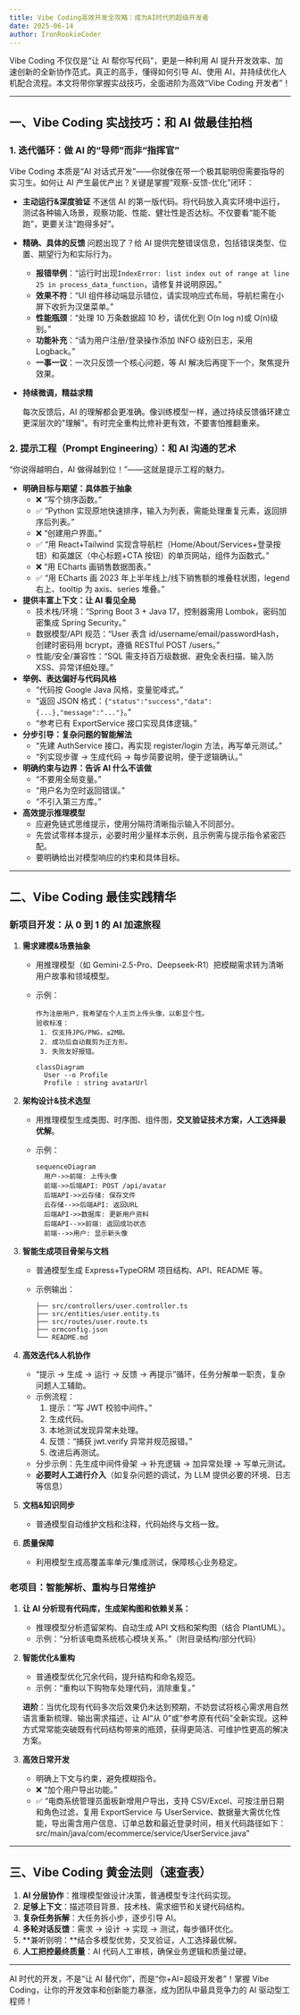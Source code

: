 ```yaml
---
title: Vibe Coding高效开发全攻略：成为AI时代的超级开发者
date: 2025-06-14
author: IronRookieCoder
---
```


Vibe Coding 不仅仅是“让 AI 帮你写代码”，更是一种利用 AI 提升开发效率、加速创新的全新协作范式。真正的高手，懂得如何引导 AI、使用 AI，并持续优化人机配合流程。本文将带你掌握实战技巧，全面进阶为高效“Vibe Coding 开发者”！

---

## 一、Vibe Coding 实战技巧：和 AI 做最佳拍档

### 1. 迭代循环：做 AI 的“导师”而非“指挥官”

Vibe Coding 本质是“AI 对话式开发”——你就像在带一个极其聪明但需要指导的实习生。如何让 AI 产生最优产出？关键是掌握“观察-反馈-优化”闭环：

- **主动运行&深度验证**
  不迷信 AI 的第一版代码。将代码放入真实环境中运行，测试各种输入场景，观察功能、性能、健壮性是否达标。不仅要看“能不能跑”，更要关注“跑得多好”。

- **精确、具体的反馈**
  问题出现了？给 AI 提供完整错误信息，包括错误类型、位置、期望行为和实际行为。

  - **报错举例**：“运行时出现`IndexError: list index out of range at line 25 in process_data_function`，请修复并说明原因。”
  - **效果不符**：“UI 组件移动端显示错位，请实现响应式布局，导航栏需在小屏下收折为汉堡菜单。”
  - **性能瓶颈**：“处理 10 万条数据超 10 秒，请优化到 O(n log n)或 O(n)级别。”
  - **功能补充**：“请为用户注册/登录操作添加 INFO 级别日志，采用 Logback。”
  - **一事一议**：一次只反馈一个核心问题，等 AI 解决后再提下一个，聚焦提升效果。

- **持续微调，精益求精**

  每次反馈后，AI 的理解都会更准确。像训练模型一样，通过持续反馈循环建立更深层次的"理解"。有时完全重构比修补更有效，不要害怕推翻重来。

### 2. 提示工程（Prompt Engineering）：和 AI 沟通的艺术

“你说得越明白，AI 做得越到位！”——这就是提示工程的魅力。

- **明确目标与期望：具体胜于抽象**
  - ❌ “写个排序函数。”
  - ✅ “Python 实现原地快速排序，输入为列表，需能处理重复元素，返回排序后列表。”
  - ❌ “创建用户界面。”
  - ✅ “用 React+Tailwind 实现含导航栏（Home/About/Services+登录按钮）和英雄区（中心标题+CTA 按钮）的单页网站，组件为函数式。”
  - ❌ “用 ECharts 画销售数据图表。”
  - ✅ “用 ECharts 画 2023 年上半年线上/线下销售额的堆叠柱状图，legend 右上、tooltip 为 axis、series 堆叠。”
- **提供丰富上下文：让 AI 看见全局**
  - 技术栈/环境：“Spring Boot 3 + Java 17，控制器需用 Lombok，密码加密集成 Spring Security。”
  - 数据模型/API 规范：“User 表含 id/username/email/passwordHash，创建时密码用 bcrypt，遵循 RESTful POST /users。”
  - 性能/安全/兼容性：“SQL 需支持百万级数据、避免全表扫描、输入防 XSS、异常详细处理。”
- **举例、表达偏好与代码风格**
  - “代码按 Google Java 风格，变量驼峰式。”
  - “返回 JSON 格式：`{"status":"success","data":{...},"message":"..."}`。”
  - “参考已有 ExportService 接口实现具体逻辑。”
- **分步引导：复杂问题的智能解法**
  - “先建 AuthService 接口，再实现 register/login 方法，再写单元测试。”
  - “列实现步骤 → 生成代码 → 每步简要说明，便于逻辑确认。”
- **明确约束与边界：告诉 AI 什么不该做**
  - “不要用全局变量。”
  - “用户名为空时返回错误。”
  - “不引入第三方库。”
- **高效提示推理模型**
  - 应避免链式思维提示，使用分隔符清晰指示输入不同部分。
  - 先尝试零样本提示，必要时用少量样本示例，且示例需与提示指令紧密匹配。
  - 要明确给出对模型响应的约束和具体目标。

---

## 二、Vibe Coding 最佳实践精华

### **新项目开发：从 0 到 1 的 AI 加速旅程**

1. **需求建模&场景抽象**

   - 用推理模型（如 Gemini-2.5-Pro、Deepseek-R1）把模糊需求转为清晰用户故事和领域模型。

   - 示例：

     ```
     作为注册用户，我希望在个人主页上传头像，以彰显个性。
     验收标准：
      1. 仅支持JPG/PNG，≤2MB。
      2. 成功后自动裁剪为正方形。
      3. 失败友好报错。
     ```

     ```mermaid
     classDiagram
       User --o Profile
       Profile : string avatarUrl
     ```

2. **架构设计&技术选型**

   - 用推理模型生成类图、时序图、组件图，**交叉验证技术方案，人工选择最优解**。

   - 示例：

     ```mermaid
     sequenceDiagram
       用户->>前端: 上传头像
       前端->>后端API: POST /api/avatar
       后端API->>云存储: 保存文件
       云存储-->>后端API: 返回URL
       后端API->>数据库: 更新用户资料
       后端API-->>前端: 返回成功状态
       前端-->>用户: 显示新头像
     ```

3. **智能生成项目骨架与文档**

   - 普通模型生成 Express+TypeORM 项目结构、API、README 等。

   - 示例输出：

     ```
     ├── src/controllers/user.controller.ts
     ├── src/entities/user.entity.ts
     ├── src/routes/user.route.ts
     ├── ormconfig.json
     └── README.md
     ```

4. **高效迭代&人机协作**

   - “提示 → 生成 → 运行 → 反馈 → 再提示”循环，任务分解单一职责，复杂问题人工辅助。
   - 示例流程：
     1. 提示：“写 JWT 校验中间件。”
     2. 生成代码。
     3. 本地测试发现异常未处理。
     4. 反馈：“捕获 jwt.verify 异常并规范报错。”
     5. 改进后再测试。
   - 分步示例：先生成中间件骨架 → 补充逻辑 → 加异常处理 → 写单元测试。
   - **必要时人工进行介入**（如复杂问题的调试，为 LLM 提供必要的环境、日志等信息）

5. **文档&知识同步**

   - 普通模型自动维护文档和注释，代码始终与文档一致。

6. **质量保障**

   - 利用模型生成高覆盖率单元/集成测试，保障核心业务稳定。

### 老项目：智能解析、重构与日常维护

1. **让 AI 分析现有代码库，生成架构图和依赖关系：**

   - 推理模型分析遗留架构、自动生成 API 文档和架构图（结合 PlantUML）。
   - 示例：“分析该电商系统核心模块关系。”（附目录结构/部分代码）

2. **智能优化&重构**

   - 普通模型优化冗余代码，提升结构和命名规范。
   - 示例：“重构以下购物车处理代码，消除重复。”

   **进阶**：当优化现有代码多次后效果仍未达到预期，不妨尝试将核心需求用自然语言重新梳理、输出需求描述，让 AI“从 0”或“参考原有代码”全新实现。这种方式常常能突破既有代码结构带来的瓶颈，获得更简洁、可维护性更高的解决方案。

3. **高效日常开发**

   - 明确上下文与约束，避免模糊指令。
   - ❌ “加个用户导出功能。”
   - ✅ “电商系统管理员面板新增用户导出，支持 CSV/Excel、可按注册日期和角色过滤，复用 ExportService 与 UserService、数据量大需优化性能，导出需含用户信息、订单总数和最近登录时间，相关代码路径如下：src/main/java/com/ecommerce/service/UserService.java”

---

## 三、Vibe Coding 黄金法则（速查表）

1. **AI 分层协作**：推理模型做设计决策，普通模型专注代码实现。
2. **足够上下文**：描述项目背景、技术栈、需求细节和关键代码结构。
3. **复杂任务拆解**：大任务拆小步，逐步引导 AI。
4. **多轮对话反馈**：需求 → 设计 → 实现 → 测试，每步循环优化。
5. **兼听则明：**结合多模型优势，交叉验证，人工选择最优解。
6. **人工把控最终质量**：AI 代码人工审核，确保业务逻辑和质量过硬。

---

AI 时代的开发，不是“让 AI 替代你”，而是“你+AI=超级开发者”！掌握 Vibe Coding，让你的开发效率和创新能力暴涨，成为团队中最具竞争力的 AI 驱动型工程师！

